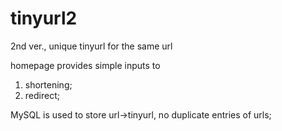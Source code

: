 # tinyurl2
2nd ver., unique tinyurl for the same url

homepage provides simple inputs to
1) shortening;
2) redirect;

MySQL is used to store url->tinyurl, no duplicate entries of urls;
